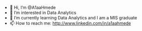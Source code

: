 - 👋 Hi, I’m @A1aaHmede
- 👀 I’m interested in Data Analytics
- 🌱 I’m currently learning Data Analytics and  I am a MIS graduate
- 📫 How to reach me: http://www.linkedin.com/in/a1aahmede

